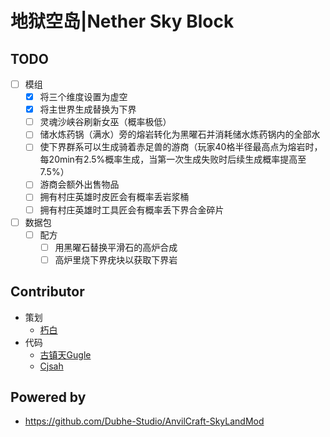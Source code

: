 # 地狱空岛|Nether Sky Block
## TODO
- [ ] 模组
  - [x] 将三个维度设置为虚空
  - [x] 将主世界生成替换为下界
  - [ ] 灵魂沙峡谷刷新女巫（概率极低）
  - [ ] 储水炼药锅（满水）旁的熔岩转化为黑曜石并消耗储水炼药锅内的全部水
  - [ ] 使下界群系可以生成骑着赤足兽的游商（玩家40格半径最高点为熔岩时，每20min有2.5%概率生成，当第一次生成失败时后续生成概率提高至7.5%）
  - [ ] 游商会额外出售物品
  - [ ] 拥有村庄英雄时皮匠会有概率丢岩浆桶
  - [ ] 拥有村庄英雄时工具匠会有概率丢下界合金碎片
- [ ] 数据包
  - [ ] 配方
    - [ ] 用黑曜石替换平滑石的高炉合成
    - [ ] 高炉里烧下界疣块以获取下界岩

## Contributor
* 策划
  * [朽白](https://space.bilibili.com/178682437)
* 代码
  * [古镇天Gugle](https://space.bilibili.com/19822751)
  * [Cjsah](https://space.bilibili.com/19170004)

## Powered by
* https://github.com/Dubhe-Studio/AnvilCraft-SkyLandMod
